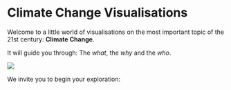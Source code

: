 # Climate Change Visualisations

Welcome to a little world of visualisations on the most important topic of the 21st century: **Climate Change**.

It will guide you through: The *what*, the *why* and the *who*.

![](https://cdn.mos.cms.futurecdn.net/FaWKMJQnr2PFcYCmEyfiTm-1200-80.jpg)

We invite you to begin your exploration:
```{tableofcontents}
```
